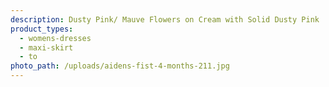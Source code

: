 ```yaml
---
description: Dusty Pink/ Mauve Flowers on Cream with Solid Dusty Pink
product_types:
  - womens-dresses
  - maxi-skirt
  - to
photo_path: /uploads/aidens-fist-4-months-211.jpg
---
```

